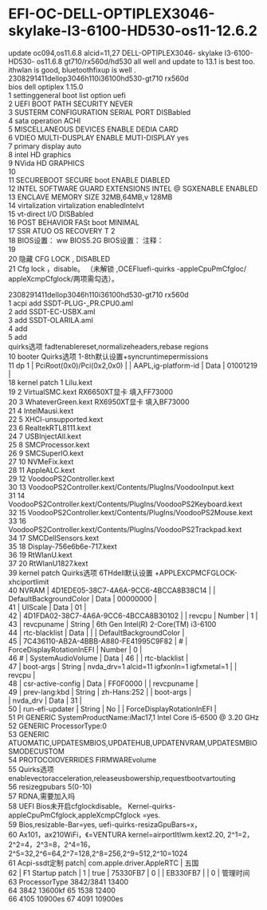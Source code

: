 # EFI-OC-DELL-OPTIPLEX3046-skylake-I3-6100-HD530-os11-12.6.2
update oc094,os11.6.8
alcid=11,27
DELL-OPTIPLEX3046-
skylake
I3-6100-
HD530-
os11.6.8
gt710/rx560d/hd530 all well and update to 13.1 is best too.
ithwlan is good,
bluetoothfixup is well .
2308291411dellop3046h110i36100hd530-gt710 rx560d								
			bios dell optiplex 1.15.0					
1	settinggeneral		boot list option		uefi			
2			UEFI BOOT PATH  SECURITY		NEVER			
3	SUSTERM CONFIGURATION		SERIAL PORT		DISBabled			
4			sata operation		ACHI			
5			MISCELLANEOUS DEVICES		ENABLE DEDIA CARD			
6	VDIEO		MULTI-DUSPLAY		ENABLE MUTI-DISPLAY	yes		
7			primary display		auto			
8					intel HD graphics			
9					NVida HD GRAPHICS			
10								
11	SECUREBOOT		SECURE boot ENABLE		DIABLED			
12	INTEL SOFTWARE GUARD EXTENSIONS		INTEL @ SGXENABLE		ENABLED			
13			ENCLAVE MEMORY SIZE		32MB,64MB,v 128MB			
14	virtalization		virtalization		enabledIntelvt			
15			vt-direct I/O		DISBabled			
16	POST BEHAVIOR		FASt boot		MINIMAL			
17	SSR		ATUO OS RECOVERY T		2			
18	BIOS设置：	ww	BIOS5.2G BIOS设置：			注释：		
19								
20	隐藏		CFG LOCK ,		DISABLED			
21			Cfg lock		，disable。	（未解锁     ,OCEFIuefi-quirks  -appleCpuPmCfgloc/ appleXcmpCfglock/两项需勾选）。		

2308291411dellop3046h110i36100hd530-gt710 rx560d							
1	acpi		add		SSDT-PLUG-_PR.CPU0.aml		
2			add		SSDT-EC-USBX.aml		
3			add		SSDT-OLARILA.aml		
4			add				
5			add				
			quirks选项		fadtenablereset,normalizeheaders,rebase regions		
10	booter		Quirks选项		1-8th默认设置+syncruntimepermissions		
11	dp	1	 | PciRoot(0x0)/Pci(0x2,0x0) | 		 | AAPL,ig-platform-id | Data | 01001219 | 		
18	kernel patch	1	Lilu.kext				
19		2	VirtualSMC.kext			RX6650XT显卡  填入FF73000	
20		3	WhateverGreen.kext			RX6950XT显卡  填入BF73000	
21		4	IntelMausi.kext				
22		5	XHCI-unsupported.kext				
23		6	RealtekRTL8111.kext				
24		7	USBInjectAll.kext				
25		8	SMCProcessor.kext				
26		9	SMCSuperIO.kext				
27		10	NVMeFix.kext				
28		11	AppleALC.kext				
29		12	VoodooPS2Controller.kext				
30		13	VoodooPS2Controller.kext/Contents/PlugIns/VoodooInput.kext				
31		14	VoodooPS2Controller.kext/Contents/PlugIns/VoodooPS2Keyboard.kext				
32		15	VoodooPS2Controller.kext/Contents/PlugIns/VoodooPS2Mouse.kext				
33		16	VoodooPS2Controller.kext/Contents/PlugIns/VoodooPS2Trackpad.kext				
34		17	SMCDellSensors.kext				
35		18	Display-756e6b6e-717.kext				
36		19	RtWlanU.kext				
37		20	RtWlanU1827.kext				
39	kernel patch		Quirks选项		6THdell默认设置  +APPLEXCPMCFGLOCK-xhciportlimit		
40	NVRAM		 | 4D1EDE05-38C7-4A6A-9CC6-4BCCA8B38C14 | 		 | DefaultBackgroundColor | Data | 00000000 | 		
41					 | UIScale | Data | 01 | 		
42			 | 4D1FDA02-38C7-4A6A-9CC6-4BCCA8B30102 | 		 | revcpu | Number | 1 | 		
43					 | revcpuname | String | 6th Gen Intel(R) 2-Core(TM) i3-6100		
44					 | rtc-blacklist | Data |  | 	 | DefaultBackgroundColor | 	
45			 | 7C436110-AB2A-4BBB-A880-FE41995C9F82 | 		# | ForceDisplayRotationInEFI | Number | 0 | 		
46					# | SystemAudioVolume | Data | 46 | 	 | rtc-blacklist | 	
47					 | boot-args | String | nvda_drv=1 alcid=11 igfxonln=1  igfxmetal=1 | 	 | revcpu | 	
48					 | csr-active-config | Data | FF0F0000 | 	 | revcpuname | 	
49					 | prev-lang:kbd | String | zh-Hans:252 | 	 | boot-args | 	
					 | nvda_drv | Data | 31 | 		
50					 | run-efi-updater | String | No | 	 | ForceDisplayRotationInEFI | 	
51	PI		GENERIC		SystemProductName:iMac17,1    Intel Core i5-6500 @ 3.20 GHz		
52			GENERIC		ProcessorType:0		
53			GENERIC		ATUOMATIC,UPDATESMBIOS,UPDATEHUB,UPDATENVRAM,UPDATESMBIOSMODECUSTOM		
54			PROTOCOIOVERRIDES		FIRMWAREvolume		
55			Quirks选项		enablevectoracceleration,releaseusbowership,requestbootvartouting		
56					resizegpubars 5(0-10)		
57			RDNA,需要加入吗				
58	UEFI		Bios未开启cfglockdisable。		Kernel-quirks-appleCpuPmCfglock,appleXcmpCfglock =yes.		
59			Bios,resizable-Bar=yes,		uefi-quirks-resizaGpuBars=x，		
60			Ax101，ax210WiFi，《=VENTURA 		kernel=airportItlwm.kext2.20,	2^1=2，2^2=4，2^3=8，2^4=16，2^5=32,2^6=64,2^7=128,2^8=256,2^9=512,2^10=1024	
61	Acpi-ssdt定制		 patch| com.apple.driver.AppleRTC | 			五国	
62			 | F1 Startup patch | 1 | true | 75330FB7 | 0 |  | EB330FB7 |  | 0 | 			管理时间	
63			ProcessorType		3842/3841	13400	
64					3842	13600kf	
65					1538	12400	
66					4105	10900es	
67					4091	10900es	
